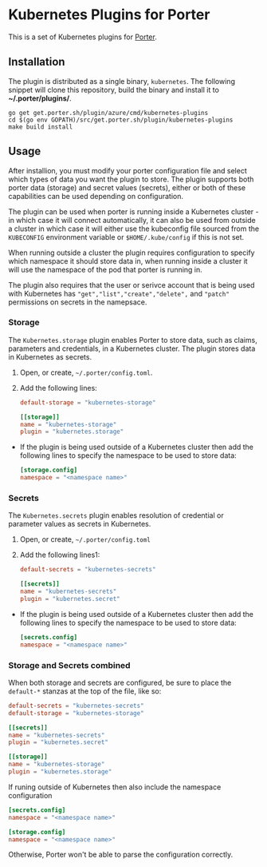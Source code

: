 # Kubernetes Plugins for Porter

This is a set of Kubernetes plugins for [Porter](https://github.com/getporter/porter).

## Installation

The plugin is distributed as a single binary, `kubernetes`. The following snippet will clone this repository, build the binary
and install it to **~/.porter/plugins/**.

```shell
go get get.porter.sh/plugin/azure/cmd/kubernetes-plugins
cd $(go env GOPATH)/src/get.porter.sh/plugin/kubernetes-plugins
make build install
```

## Usage

After installion, you must modify your porter configuration file and select which types of data you want the plugin to store. The plugin supports both porter data (storage) and secret values (secrets), either or both of these capabilities can be used depending on configuration.

The plugin can be used when porter is running inside a Kubernetes cluster - in which case it will connect automatically, it can also be used from outside a cluster in which case it will either use the kubeconfig file sourced from the `KUBECONFIG` environment variable or `$HOME/.kube/config` if this is not set.

When running outside a cluster the plugin requires configuration to specify which namespace it should store data in, when running inside a cluster it will use the namespace of the pod that porter is running in.

The plugin also requires that the user or serivce account that is being used with Kubernetes has `"get","list","create","delete",` and `"patch"` permissions on secrets in the namepsace.

### Storage

The `Kubernetes.storage` plugin enables Porter to store data, such as claims, parameters and credentials, in a Kubernetes cluster. The plugin stores data in Kubernetes as secrets.

1. Open, or create, `~/.porter/config.toml`.

1. Add the following lines:

    ```toml
    default-storage = "kubernetes-storage"

    [[storage]]
    name = "kubernetes-storage"
    plugin = "kubernetes.storage"
    ```

* If the plugin is being used outside of a Kubernetes cluster then add the following lines to specify the namespace to be used to store data:

    ```toml
    [storage.config]
    namespace = "<namespace name>"
    ```

### Secrets

The `Kubernetes.secrets` plugin enables resolution of credential or parameter values as secrets in Kubernetes.

1. Open, or create, `~/.porter/config.toml`
1. Add the following lines1:

    ```toml
    default-secrets = "kubernetes-secrets"

    [[secrets]]
    name = "kubernetes-secrets"
    plugin = "kubernetes.secret"
    ```

* If the plugin is being used outside of a Kubernetes cluster then add the following lines to specify the namespace to be used to store data:

    ```toml
    [secrets.config]
    namespace = "<namespace name>"
    ```

### Storage and Secrets combined

When both storage and secrets are configured, be sure to place the `default-*` stanzas
at the top of the file, like so:

  ```toml
  default-secrets = "kubernetes-secrets"
  default-storage = "kubernetes-storage"

  [[secrets]]
  name = "kubernetes-secrets"
  plugin = "kubernetes.secret"

  [[storage]]
  name = "kubernetes-storage"
  plugin = "kubernetes.storage"
  ```

If runing outside of Kubernetes then also include the namespace configuration
  
  ```toml
  [secrets.config]
  namespace = "<namespace name>"

  [storage.config]
  namespace = "<namespace name>"
  ```

Otherwise, Porter won't be able to parse the configuration correctly.
